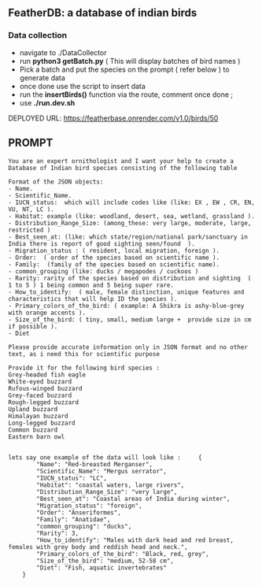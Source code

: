 ## FeatherDB: a database of indian birds

### Data collection 

- navigate to ./DataCollector
- run **python3 getBatch.py** ( This will display batches of bird names )
- Pick a batch and put the species on the prompt  ( refer below ) to generate data
- once done use the script to insert data 
- run the **insertBirds()** function via the route, comment once done ;
- use **./run.dev.sh**


DEPLOYED URL: https://featherbase.onrender.com/v1.0/birds/50


## PROMPT

```
You are an expert ornithologist and I want your help to create a Database of Indian bird species consisting of the following table

Format of the JSON objects:
- Name.
- Scientific_Name.
- IUCN_status:  which will include codes like (like: EX , EW , CR, EN, VU, NT, LC ).
- Habitat: example (like: woodland, desert, sea, wetland, grassland ).
- Distribution_Range_Size: (among_these: very large, moderate, large, restricted )
- Best_seen_at: (like: which state/region/national park/sanctuary in India there is report of good sighting seen/found  ).
- Migration_status : ( resident, local migration, foreign ).
- Order:  ( order of the species based on scientific name ).
- Family:  (family of the species based on scientific name).
- common_grouping (like: ducks / megapodes / cuckoos ) 
- Rarity: rarity of the species based on distribution and sighting  ( 1 to 5 ) 1 being common and 5 being super rare.
- How_to_identify:  ( male, female distinction, unique features and characteristics that will help ID the species ).
- Primary_colors_of_the_bird: ( example: A Shikra is ashy-blue-grey with orange accents ).
- Size_of_the_bird: ( tiny, small, medium large +  provide size in cm if possible ).
- Diet

Please provide accurate information only in JSON format and no other text, as i need this for scientific purpose 

Provide it for the following bird species : 
Grey-headed fish eagle
White-eyed buzzard
Rufous-winged buzzard
Grey-faced buzzard
Rough-legged buzzard
Upland buzzard
Himalayan buzzard
Long-legged buzzard
Common buzzard
Eastern barn owl


lets say one example of the data will look like :     {
        "Name": "Red-breasted Merganser",
        "Scientific_Name": "Mergus serrator",
        "IUCN_status": "LC",
        "Habitat": "coastal waters, large rivers",
        "Distribution_Range_Size": "very large",
        "Best_seen_at": "Coastal areas of India during winter",
        "Migration_status": "foreign",
        "Order": "Anseriformes",
        "Family": "Anatidae",
        "common_grouping": "ducks",
        "Rarity": 3,
        "How_to_identify": "Males with dark head and red breast, females with grey body and reddish head and neck.",
        "Primary_colors_of_the_bird": "Black, red, grey",
        "Size_of_the_bird": "medium, 52-58 cm",
        "Diet": "Fish, aquatic invertebrates"
    }
```